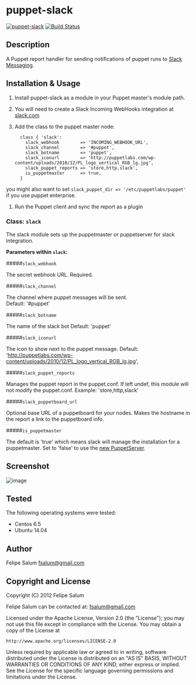 # puppet-slack
[![puppet-slack](https://img.shields.io/puppetforge/v/fsalum/slack.svg)](https://forge.puppetlabs.com/fsalum/slack) [![Build Status](https://travis-ci.org/fsalum/puppet-slack.svg?branch=master)](https://travis-ci.org/fsalum/puppet-slack)

## Description

A Puppet report handler for sending notifications of puppet runs to
[Slack Messaging](https://slack.com).

## Installation & Usage

1. Install puppet-slack as a module in your Puppet master's module path.

1. You will need to create a Slack Incoming WebHooks integration at [slack.com](https://slack.com)

1. Add the class to the puppet master node:

         class { 'slack':
           slack_webhook        => 'INCOMING_WEBHOOK_URL',
           slack_channel        => '#puppet',
           slack_botname        => 'puppet',
           slack_iconurl        => 'http://puppetlabs.com/wp-content/uploads/2010/12/PL_logo_vertical_RGB_lg.jpg',
           slack_puppet_reports => 'store,http,slack',
           is_puppetmaster		=> true,
         }
  you might also want to set `slack_puppet_dir => '/etc/puppetlabs/puppet'` if you use puppet enterprise.

1. Run the Puppet client and sync the report as a plugin

### Class: `slack`
The slack module sets up the puppetmaster or puppetserver for slack integration.

**Parameters within `slack`:**

#####`slack_webhook`

The secret webhook URL. Required.

#####`slack_channel`

The channel where puppet messages will be sent.  
Default: '#puppet'

#####`slack_botname`

The name of the slack bot
Default: 'puppet'

#####`slack_iconurl`

The icon to show next to the puppet message.
Default: 'http://puppetlabs.com/wp-content/uploads/2010/12/PL_logo_vertical_RGB_lg.jpg',

#####`slack_puppet_reports`

Manages the puppet report in the puppet.conf.  If left undef, this module will not modify the puppet.conf.
Example: 'store,http,slack'

#####`slack_puppetboard_url`

Optional base URL of a puppetboard for your nodes. Makes the hostname in the report a link to the puppetboard info.

#####`is_puppetmaster`

The default is 'true' which means slack will manage the installation for a puppetmaster.
Set to 'false' to use the [new PuppetServer](https://github.com/puppetlabs/puppet-server).

## Screenshot

![image](https://raw.githubusercontent.com/fsalum/puppet-slack/master/puppet-slack.png)

## Tested

The following operating systems were tested:
* Centos 6.5
* Ubuntu 14.04

## Author

Felipe Salum <fsalum@gmail.com>

## Copyright and License

Copyright (C) 2012 Felipe Salum

Felipe Salum can be contacted at: fsalum@gmail.com

Licensed under the Apache License, Version 2.0 (the "License");
you may not use this file except in compliance with the License.
You may obtain a copy of the License at

    http://www.apache.org/licenses/LICENSE-2.0

Unless required by applicable law or agreed to in writing, software
distributed under the License is distributed on an "AS IS" BASIS,
WITHOUT WARRANTIES OR CONDITIONS OF ANY KIND, either express or implied.
See the License for the specific language governing permissions and
limitations under the License.

